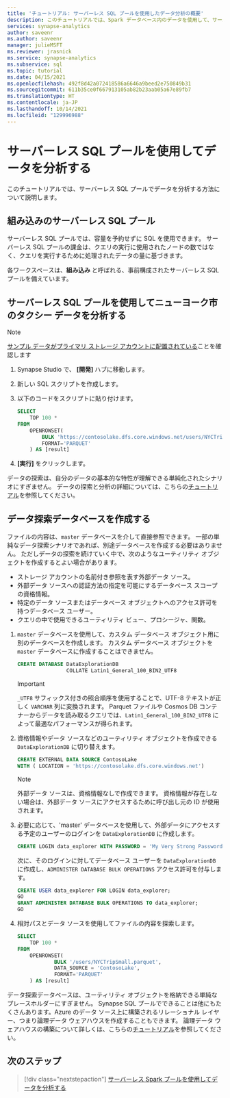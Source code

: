 ```yaml
---
title: 'チュートリアル: サーバーレス SQL プールを使用したデータ分析の概要'
description: このチュートリアルでは、Spark データベース内のデータを使用して、サーバーレス SQL プールでデータを分析する方法について説明します。
services: synapse-analytics
author: saveenr
ms.author: saveenr
manager: julieMSFT
ms.reviewer: jrasnick
ms.service: synapse-analytics
ms.subservice: sql
ms.topic: tutorial
ms.date: 04/15/2021
ms.openlocfilehash: 492f8d42a072418586a6646a9beed2e750849b31
ms.sourcegitcommit: 611b35ce0f667913105ab82b23aab05a67e89fb7
ms.translationtype: HT
ms.contentlocale: ja-JP
ms.lasthandoff: 10/14/2021
ms.locfileid: "129996988"
---
```

# <a name="analyze-data-with-a-serverless-sql-pool"></a>サーバーレス SQL プールを使用してデータを分析する

このチュートリアルでは、サーバーレス SQL プールでデータを分析する方法について説明します。 

## <a name="the-built-in-serverless-sql-pool"></a>組み込みのサーバーレス SQL プール

サーバーレス SQL プールでは、容量を予約せずに SQL を使用できます。 サーバーレス SQL プールの課金は、クエリの実行に使用されたノードの数ではなく、クエリを実行するために処理されたデータの量に基づきます。

各ワークスペースは、**組み込み** と呼ばれる、事前構成されたサーバーレス SQL プールを備えています。 

## <a name="analyze-nyc-taxi-data-with-a-serverless-sql-pool"></a>サーバーレス SQL プールを使用してニューヨーク市のタクシー データを分析する
 
> [!NOTE]
> [サンプル データがプライマリ ストレージ アカウントに配置されている](get-started-create-workspace.md#place-sample-data-into-the-primary-storage-account)ことを確認します

1. Synapse Studio で、 **[開発]** ハブに移動します。
1. 新しい SQL スクリプトを作成します。
1. 以下のコードをスクリプトに貼り付けます。

    ```sql
    SELECT
        TOP 100 *
    FROM
        OPENROWSET(
            BULK 'https://contosolake.dfs.core.windows.net/users/NYCTripSmall.parquet',
            FORMAT='PARQUET'
        ) AS [result]
    ```
1. **[実行]** をクリックします。 

データの探索は、自分のデータの基本的な特性が理解できる単純化されたシナリオにすぎません。 データの探索と分析の詳細については、こちらの[チュートリアル](sql/tutorial-data-analyst.md)を参照してください。

## <a name="create-data-exploration-database"></a>データ探索データベースを作成する

ファイルの内容は、`master` データベースを介して直接参照できます。 一部の単純なデータ探索シナリオであれば、別途データベースを作成する必要はありません。
ただしデータの探索を続けていく中で、次のようなユーティリティ オブジェクトを作成するとよい場合があります。
- ストレージ アカウントの名前付き参照を表す外部データ ソース。
- 外部データ ソースへの認証方法の指定を可能にするデータベース スコープの資格情報。
- 特定のデータ ソースまたはデータベース オブジェクトへのアクセス許可を持つデータベース ユーザー。
- クエリの中で使用できるユーティリティ ビュー、プロシージャ、関数。

1. `master` データベースを使用して、カスタム データベース オブジェクト用に別のデータベースを作成します。 カスタム データベース オブジェクトを `master` データベースに作成することはできません。

    ```sql
    CREATE DATABASE DataExplorationDB 
                    COLLATE Latin1_General_100_BIN2_UTF8
    ```

   > [!IMPORTANT]
   > `_UTF8` サフィックス付きの照合順序を使用することで、UTF-8 テキストが正しく `VARCHAR` 列に変換されます。 Parquet ファイルや Cosmos DB コンテナーからデータを読み取るクエリでは、`Latin1_General_100_BIN2_UTF8` によって最適なパフォーマンスが得られます。

2. 資格情報やデータ ソースなどのユーティリティ オブジェクトを作成できる `DataExplorationDB` に切り替えます。

    ```sql
    CREATE EXTERNAL DATA SOURCE ContosoLake
    WITH ( LOCATION = 'https://contosolake.dfs.core.windows.net')
    ```

   > [!NOTE]
   > 外部データ ソースは、資格情報なしで作成できます。 資格情報が存在しない場合は、外部データ ソースにアクセスするために呼び出し元の ID が使用されます。

3. 必要に応じて、'master' データベースを使用して、外部データにアクセスする予定のユーザーのログインを `DataExplorationDB` に作成します。

    ```sql
    CREATE LOGIN data_explorer WITH PASSWORD = 'My Very Strong Password 1234!';
    ```

    次に、そのログインに対してデータベース ユーザーを `DataExplorationDB` に作成し、`ADMINISTER DATABASE BULK OPERATIONS` アクセス許可を付与します。
    ```sql
    CREATE USER data_explorer FOR LOGIN data_explorer;
    GO
    GRANT ADMINISTER DATABASE BULK OPERATIONS TO data_explorer;
    GO
    ```

4. 相対パスとデータ ソースを使用してファイルの内容を探索します。

    ```sql
    SELECT
        TOP 100 *
    FROM
        OPENROWSET(
                BULK '/users/NYCTripSmall.parquet',
                DATA_SOURCE = 'ContosoLake',
                FORMAT='PARQUET'
        ) AS [result]
    ```

データ探索データベースは、ユーティリティ オブジェクトを格納できる単純なプレースホルダーにすぎません。 Synapse SQL プールでできることは他にもたくさんあります。Azure のデータ ソース上に構築されるリレーショナル レイヤー、つまり論理データ ウェアハウスを作成することもできます。 論理データ ウェアハウスの構築について詳しくは、こちらの[チュートリアル](sql/tutorial-data-analyst.md)を参照してください。

## <a name="next-steps"></a>次のステップ

> [!div class="nextstepaction"]
> [サーバーレス Spark プールを使用してデータを分析する](get-started-analyze-spark.md)
